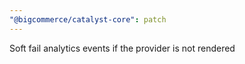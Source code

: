 ```yaml
---
"@bigcommerce/catalyst-core": patch
---
```


Soft fail analytics events if the provider is not rendered
